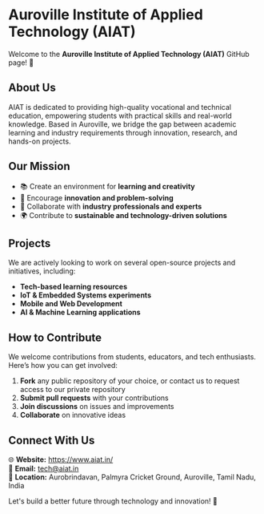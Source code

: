 # Auroville Institute of Applied Technology (AIAT)

Welcome to the **Auroville Institute of Applied Technology (AIAT)** GitHub page! 🚀

## About Us
AIAT is dedicated to providing high-quality vocational and technical education, empowering students with practical skills and real-world knowledge. Based in Auroville, we bridge the gap between academic learning and industry requirements through innovation, research, and hands-on projects.

## Our Mission
- 📚 Create an environment for **learning and creativity**
- 🔬 Encourage **innovation and problem-solving**
- 🤝 Collaborate with **industry professionals and experts**
- 🌍 Contribute to **sustainable and technology-driven solutions**

## Projects
We are actively looking to work on several open-source projects and initiatives, including:
- **Tech-based learning resources**
- **IoT & Embedded Systems experiments**
- **Mobile and Web Development**
- **AI & Machine Learning applications**

## How to Contribute
We welcome contributions from students, educators, and tech enthusiasts. Here’s how you can get involved:
1. **Fork** any public repository of your choice, or contact us to request access to our private repository
2. **Submit pull requests** with your contributions
3. **Join discussions** on issues and improvements
4. **Collaborate** on innovative ideas

## Connect With Us
🌐 **Website:** https://www.aiat.in/  
📩 **Email:** tech@aiat.in  
📌 **Location:** Aurobrindavan, Palmyra Cricket Ground, Auroville, Tamil Nadu, India  

Let's build a better future through technology and innovation! 🚀
